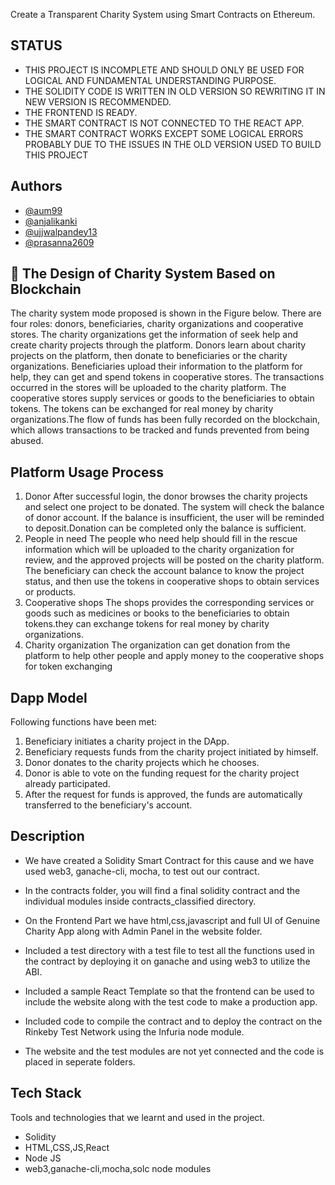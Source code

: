 


Create a Transparent Charity System using Smart Contracts on Ethereum.




## STATUS
- THIS PROJECT IS INCOMPLETE AND SHOULD ONLY BE USED FOR LOGICAL AND FUNDAMENTAL UNDERSTANDING PURPOSE.
- THE SOLIDITY CODE IS WRITTEN IN OLD VERSION SO REWRITING IT IN NEW VERSION IS RECOMMENDED.
- THE FRONTEND IS READY.
- THE SMART CONTRACT IS NOT CONNECTED TO THE REACT APP.
- THE SMART CONTRACT WORKS EXCEPT SOME LOGICAL ERRORS PROBABLY DUE TO THE ISSUES IN THE OLD VERSION USED TO BUILD THIS PROJECT
## Authors

- [@aum99](https://www.github.com/aum99)
- [@anjalikanki](https://www.github.com/anjalikanki)
- [@ujjwalpandey13](https://www.github.com/ujjwalpandey13)
- [@prasanna2609](https://www.github.com/prasanna2609)



## 🔗 The Design of Charity System Based on Blockchain

The charity system mode proposed is shown in the Figure below. There are four roles: donors, beneficiaries, charity organizations and cooperative stores. The charity organizations get the information of seek help and create charity projects through the platform. Donors learn about charity projects on the platform, then donate to beneficiaries or the charity organizations. Beneficiaries upload their information to the platform for help, they can get and spend tokens in cooperative stores. The transactions occurred in the stores will be uploaded to the charity platform. The cooperative stores supply services or goods to the beneficiaries to obtain tokens. The tokens can be exchanged for real money by charity organizations.The flow of funds has been fully recorded on the blockchain, which allows transactions to be tracked and funds prevented from being abused.
## Platform Usage Process

1. Donor After successful login, the donor browses the charity projects and select one project to be donated. The system will check the balance of donor account. If the balance is insufficient, the user will be reminded to deposit.Donation can be completed only the balance is sufficient.
2. People in need The people who need help should fill in the rescue information which will be uploaded to the charity organization for review, and the approved projects will be posted on the charity platform. The beneficiary can check the account balance to know the project status, and then use the tokens in cooperative shops to obtain services or products.
3. Cooperative shops The shops provides the corresponding services or goods such as medicines or books to the beneficiaries to obtain tokens.they can exchange tokens for real money by charity organizations.
1. Charity organization The organization can get donation from the platform to help other people and apply money to the cooperative shops for token exchanging
## Dapp Model

Following functions have been met:

1. Beneficiary initiates a charity project in the DApp.
2. Beneficiary requests funds from the charity project initiated by himself.
3. Donor donates to the charity projects which he chooses.
4. Donor is able to vote on the funding request for the charity project already participated.
5. After the request for funds is approved, the funds are automatically transferred to the beneficiary's account.
## Description
- We have created a Solidity Smart Contract for this cause and we have used web3, ganache-cli, mocha, to test out our contract.

- In the contracts folder, you will find a final solidity contract and the individual modules inside contracts_classified directory.

- On the Frontend Part we have html,css,javascript and full UI of Genuine Charity App along with Admin Panel in the website folder.

- Included a test directory with a test file to test all the functions used in the contract by deploying it on ganache and using web3 to utilize the ABI.

- Included a sample React Template so that the frontend can be used to include the website along with the test code to make a production app.

- Included code to compile the contract and to deploy the contract on the Rinkeby Test Network using the Infuria node module.

- The website and the test modules are not yet connected and the code is placed in seperate folders.

## Tech Stack

Tools and technologies that we learnt and used in the project.

- Solidity
- HTML,CSS,JS,React
- Node JS
- web3,ganache-cli,mocha,solc node modules